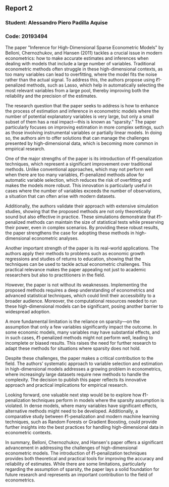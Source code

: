 ## Report 2

### Student: Alessandro Piero Padilla Aquise
### Code: 20193494

The paper "Inference for High-Dimensional Sparse Econometric Models" by Belloni, Chernozhukov, and Hansen (2011) tackles a crucial issue in modern econometrics: how to make accurate estimates and inferences when dealing with models that include a large number of variables. Traditional econometric methods often struggle in these high-dimensional contexts, as too many variables can lead to overfitting, where the model fits the noise rather than the actual signal. To address this, the authors propose using ℓ1-penalized methods, such as Lasso, which help in automatically selecting the most relevant variables from a large pool, thereby improving both the reliability and the precision of the estimates.

The research question that the paper seeks to address is how to enhance the process of estimation and inference in econometric models where the number of potential explanatory variables is very large, but only a small subset of them has a real impact—this is known as "sparsity." The paper particularly focuses on improving estimation in more complex settings, such as those involving instrumental variables or partially linear models. In doing so, the authors aim to offer solutions that can manage the challenges presented by high-dimensional data, which is becoming more common in empirical research.

One of the major strengths of the paper is its introduction of ℓ1-penalization techniques, which represent a significant improvement over traditional methods. Unlike conventional approaches, which may not perform well when there are too many variables, ℓ1-penalized methods allow for automatic variable selection, which reduces the risk of overfitting and makes the models more robust. This innovation is particularly useful in cases where the number of variables exceeds the number of observations, a situation that can often arise with modern datasets.

Additionally, the authors validate their approach with extensive simulation studies, showing that the proposed methods are not only theoretically sound but also effective in practice. These simulations demonstrate that ℓ1-penalized methods can maintain the size of statistical tests while preserving their power, even in complex scenarios. By providing these robust results, the paper strengthens the case for adopting these methods in high-dimensional econometric analyses.

Another important strength of the paper is its real-world applications. The authors apply their methods to problems such as economic growth regressions and studies of returns to education, showing that the techniques can be used to tackle actual econometric challenges. This practical relevance makes the paper appealing not just to academic researchers but also to practitioners in the field.

However, the paper is not without its weaknesses. Implementing the proposed methods requires a deep understanding of econometrics and advanced statistical techniques, which could limit their accessibility to a broader audience. Moreover, the computational resources needed to run these high-dimensional models can be significant, posing another barrier to widespread adoption.

A more fundamental limitation is the reliance on sparsity—on the assumption that only a few variables significantly impact the outcome. In some economic models, many variables may have substantial effects, and in such cases, ℓ1-penalized methods might not perform well, leading to incomplete or biased results. This raises the need for further research to adapt these methods for situations where sparsity does not hold.

Despite these challenges, the paper makes a critical contribution to the field. The authors’ systematic approach to variable selection and estimation in high-dimensional models addresses a growing problem in econometrics, where increasingly large datasets require new methods to handle the complexity. The decision to publish this paper reflects its innovative approach and practical implications for empirical research.

Looking forward, one valuable next step would be to explore how ℓ1-penalization techniques perform in models where the sparsity assumption is violated. In dense models, where many variables have significant effects, alternative methods might need to be developed. Additionally, a comparative study between ℓ1-penalization and modern machine learning techniques, such as Random Forests or Gradient Boosting, could provide further insights into the best practices for handling high-dimensional data in econometric contexts.

In summary, Belloni, Chernozhukov, and Hansen's paper offers a significant advancement in addressing the challenges of high-dimensional econometric models. The introduction of ℓ1-penalization techniques provides both theoretical and practical tools for improving the accuracy and reliability of estimates. While there are some limitations, particularly regarding the assumption of sparsity, the paper lays a solid foundation for future research and represents an important contribution to the field of econometrics.